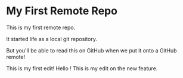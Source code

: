 # My First Remote Repo

This is my first remote repo.

It started life as a local git repository.

But you'll be able to read this on GitHub when we put it onto a GitHub remote!

This is my first edit! Hello !
This is my edit on the new feature.
